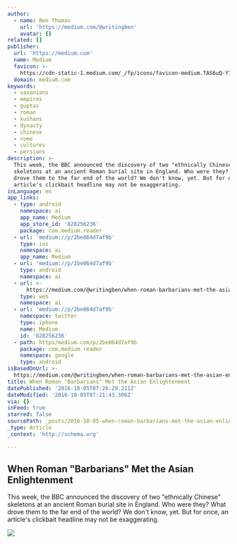 ```yaml
---
author:
  - name: Ben Thomas
    url: 'https://medium.com/@writingben'
    avatar: {}
related: []
publisher:
  url: 'https://medium.com'
  name: Medium
  favicon: >-
    https://cdn-static-1.medium.com/_/fp/icons/favicon-medium.TAS6uQ-Y7kcKgi0xjcYHXw.ico
  domain: medium.com
keywords:
  - sasanians
  - empires
  - guptas
  - roman
  - kushans
  - dynasty
  - chinese
  - rome
  - cultures
  - persians
description: >-
  This week, the BBC announced the discovery of two "ethnically Chinese"
  skeletons at an ancient Roman burial site in England. Who were they? What
  drove them to the far end of the world? We don't know, yet. But for once, an
  article's clickbait headline may not be exaggerating.
inLanguage: en
app_links:
  - type: android
    namespace: ai
    app_name: Medium
    app_store_id: '828256236'
    package: com.medium.reader
  - url: 'medium://p/2be064d7af9b'
    type: ios
    namespace: ai
    app_name: Medium
  - url: 'medium://p/2be064d7af9b'
    type: android
    namespace: ai
  - url: >-
      https://medium.com/@writingben/when-roman-barbarians-met-the-asian-enlightenment-2be064d7af9b
    type: web
    namespace: ai
  - url: 'medium://p/2be064d7af9b'
    namespace: twitter
    type: iphone
    name: Medium
    id: '828256236'
  - path: https/medium.com/p/2be064d7af9b
    package: com.medium.reader
    namespace: google
    type: android
isBasedOnUrl: >-
  https://medium.com/@writingben/when-roman-barbarians-met-the-asian-enlightenment-2be064d7af9b#.bfu34uwy8
title: When Roman "Barbarians" Met the Asian Enlightenment
datePublished: '2016-10-05T07:26:29.211Z'
dateModified: '2016-10-05T07:21:43.306Z'
via: {}
inFeed: true
starred: false
sourcePath: _posts/2016-10-05-when-roman-barbarians-met-the-asian-enlightenment.md
_type: Article
_context: 'http://schema.org'

---
```

<article style=""><h1>When Roman "Barbarians" Met the Asian Enlightenment</h1><p>This week, the BBC announced the discovery of two "ethnically Chinese" skeletons at an ancient Roman burial site in England. Who were they? What drove them to the far end of the world? We don't know, yet. But for once, an article's clickbait headline may not be exaggerating.</p><img src="https://cdn-images-1.medium.com/max/1200/1*nEvs_m4H_NM3_Km5_73Tiw.jpeg" /></article>